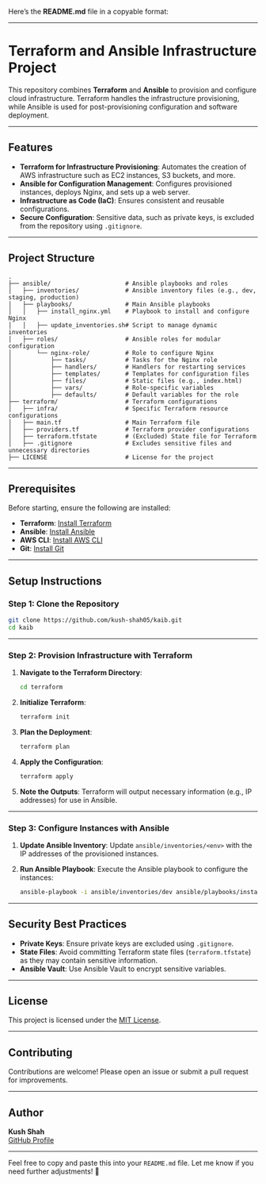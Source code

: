 Here’s the **README.md** file in a copyable format:

---

# Terraform and Ansible Infrastructure Project

This repository combines **Terraform** and **Ansible** to provision and configure cloud infrastructure. Terraform handles the infrastructure provisioning, while Ansible is used for post-provisioning configuration and software deployment.

---

## Features

- **Terraform for Infrastructure Provisioning**: Automates the creation of AWS infrastructure such as EC2 instances, S3 buckets, and more.
- **Ansible for Configuration Management**: Configures provisioned instances, deploys Nginx, and sets up a web server.
- **Infrastructure as Code (IaC)**: Ensures consistent and reusable configurations.
- **Secure Configuration**: Sensitive data, such as private keys, is excluded from the repository using `.gitignore`.

---

## Project Structure

```
.
├── ansible/                     # Ansible playbooks and roles
│   ├── inventories/             # Ansible inventory files (e.g., dev, staging, production)
│   ├── playbooks/               # Main Ansible playbooks
│   │   ├── install_nginx.yml    # Playbook to install and configure Nginx
│   │   ├── update_inventories.sh# Script to manage dynamic inventories
│   ├── roles/                   # Ansible roles for modular configuration
│       └── nginx-role/          # Role to configure Nginx
│           ├── tasks/           # Tasks for the Nginx role
│           ├── handlers/        # Handlers for restarting services
│           ├── templates/       # Templates for configuration files
│           ├── files/           # Static files (e.g., index.html)
│           ├── vars/            # Role-specific variables
│           ├── defaults/        # Default variables for the role
├── terraform/                   # Terraform configurations
│   ├── infra/                   # Specific Terraform resource configurations
│   ├── main.tf                  # Main Terraform file
│   ├── providers.tf             # Terraform provider configurations
│   ├── terraform.tfstate        # (Excluded) State file for Terraform
│   ├── .gitignore               # Excludes sensitive files and unnecessary directories
├── LICENSE                      # License for the project
```

---

## Prerequisites

Before starting, ensure the following are installed:

- **Terraform**: [Install Terraform](https://www.terraform.io/downloads.html)
- **Ansible**: [Install Ansible](https://docs.ansible.com/ansible/latest/installation_guide/intro_installation.html)
- **AWS CLI**: [Install AWS CLI](https://docs.aws.amazon.com/cli/latest/userguide/install-cliv2.html)
- **Git**: [Install Git](https://git-scm.com/downloads)

---

## Setup Instructions

### Step 1: Clone the Repository
```bash
git clone https://github.com/kush-shah05/kaib.git
cd kaib
```

---

### Step 2: Provision Infrastructure with Terraform

1. **Navigate to the Terraform Directory**:
   ```bash
   cd terraform
   ```

2. **Initialize Terraform**:
   ```bash
   terraform init
   ```

3. **Plan the Deployment**:
   ```bash
   terraform plan
   ```

4. **Apply the Configuration**:
   ```bash
   terraform apply
   ```

5. **Note the Outputs**:
   Terraform will output necessary information (e.g., IP addresses) for use in Ansible.

---

### Step 3: Configure Instances with Ansible

1. **Update Ansible Inventory**:
   Update `ansible/inventories/<env>` with the IP addresses of the provisioned instances.

2. **Run Ansible Playbook**:
   Execute the Ansible playbook to configure the instances:
   ```bash
   ansible-playbook -i ansible/inventories/dev ansible/playbooks/install_nginx.yml
   ```

---

## Security Best Practices

- **Private Keys**: Ensure private keys are excluded using `.gitignore`.
- **State Files**: Avoid committing Terraform state files (`terraform.tfstate`) as they may contain sensitive information.
- **Ansible Vault**: Use Ansible Vault to encrypt sensitive variables.

---

## License

This project is licensed under the [MIT License](LICENSE).

---

## Contributing

Contributions are welcome! Please open an issue or submit a pull request for improvements.

---

## Author

**Kush Shah**  
[GitHub Profile](https://github.com/kush-shah05)

---

Feel free to copy and paste this into your `README.md` file. Let me know if you need further adjustments! 🚀
